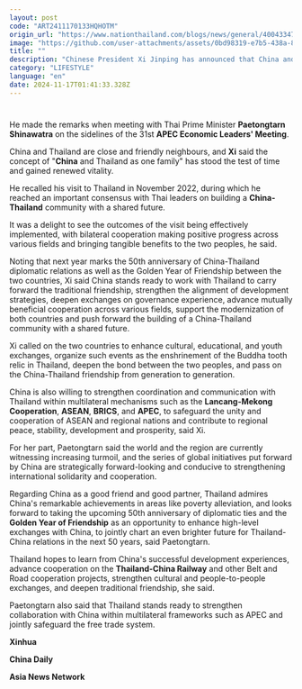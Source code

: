 ```yaml
---
layout: post
code: "ART2411170133HQHOTM"
origin_url: "https://www.nationthailand.com/blogs/news/general/40043347"
image: "https://github.com/user-attachments/assets/0bd98319-e7b5-438a-8c51-5a41ccaa0e3e"
title: ""
description: "Chinese President Xi Jinping has announced that China and Thailand should accelerate the construction of the China-Thailand Railway and expand cooperation in emerging fields such as new energy, digital economy, and artificial intelligence."
category: "LIFESTYLE"
language: "en"
date: 2024-11-17T01:41:33.328Z
---
```


# 









He made the remarks when meeting with Thai Prime Minister **Paetongtarn Shinawatra** on the sidelines of the 31st **APEC Economic Leaders' Meeting**.

China and Thailand are close and friendly neighbours, and **Xi** said the concept of "**China** and Thailand as one family" has stood the test of time and gained renewed vitality.

He recalled his visit to Thailand in November 2022, during which he reached an important consensus with Thai leaders on building a **China-Thailand** community with a shared future.

It was a delight to see the outcomes of the visit being effectively implemented, with bilateral cooperation making positive progress across various fields and bringing tangible benefits to the two peoples, he said.

Noting that next year marks the 50th anniversary of China-Thailand diplomatic relations as well as the Golden Year of Friendship between the two countries, Xi said China stands ready to work with Thailand to carry forward the traditional friendship, strengthen the alignment of development strategies, deepen exchanges on governance experience, advance mutually beneficial cooperation across various fields, support the modernization of both countries and push forward the building of a China-Thailand community with a shared future.

Xi called on the two countries to enhance cultural, educational, and youth exchanges, organize such events as the enshrinement of the Buddha tooth relic in Thailand, deepen the bond between the two peoples, and pass on the China-Thailand friendship from generation to generation.

China is also willing to strengthen coordination and communication with Thailand within multilateral mechanisms such as the **Lancang-Mekong Cooperation**, **ASEAN**, **BRICS**, and **APEC**, to safeguard the unity and cooperation of ASEAN and regional nations and contribute to regional peace, stability, development and prosperity, said Xi.

For her part, Paetongtarn said the world and the region are currently witnessing increasing turmoil, and the series of global initiatives put forward by China are strategically forward-looking and conducive to strengthening international solidarity and cooperation.

Regarding China as a good friend and good partner, Thailand admires China's remarkable achievements in areas like poverty alleviation, and looks forward to taking the upcoming 50th anniversary of diplomatic ties and the **Golden Year of Friendship** as an opportunity to enhance high-level exchanges with China, to jointly chart an even brighter future for Thailand-China relations in the next 50 years, said Paetongtarn.

Thailand hopes to learn from China's successful development experiences, advance cooperation on the **Thailand-China Railway** and other Belt and Road cooperation projects, strengthen cultural and people-to-people exchanges, and deepen traditional friendship, she said.

Paetongtarn also said that Thailand stands ready to strengthen collaboration with China within multilateral frameworks such as APEC and jointly safeguard the free trade system.

**Xinhua**

**China Daily**

**Asia News Network**